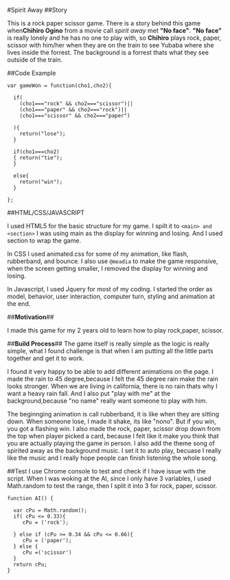 #Spirit Away
##Story

This is a rock paper scissor game. There is a story behind this game when**Chihiro Ogino** from a movie call *spirit away* met **"No face"**. **"No face"** is really lonely and he has no one to play with, so **Chihiro** plays rock, paper, scissor  with him/her when they are on the train to see Yubaba where she lives inside the forrest. The background is a forrest thats what they see outside of the train. 


##Code Example
```
var gameWon = function(cho1,cho2){

  if(
    (cho1==="rock" && cho2==="scissor")||
    (cho1==="paper" && cho2==="rock")||
    (cho1==="scissor" && cho2==="paper")

  ){
    return("lose");
  }

  if(cho1===cho2)
  { return("tie");
  }

  else{
    return("win");
  }

};
```
##HTML/CSS/JAVASCRIPT


I used HTML5 for the basic structure for my game. I spilt it to ```<main> and <section>``` I was using main as the display for winning and losing. And I used section to wrap the game. 

In CSS I used animated.css for some of my animation, like flash, rubberband, and bounce. I also use ```@meadia``` to make the game responsive, when the screen getting smaller, I removed the display for winning and losing. 

In Javascript, I used Jquery for most of my coding. I started the order as model, behavior, user interaction, computer turn, styling and animation at the end.


##__**Motivation**__##

I made this game for my 2 years old to learn how to play rock,paper, scissor. 

##__**Build Process**__##
The game itself is really simple as the logic is really simple, 
what I found challenge is that when I am putting all the little parts 
together and get it to work. 

I found it very happy to be able to add different animations on the page. I  made the rain to 45 degree,because I felt the 45 degree rain make the 
rain looks stronger. When we are living in california, there is no rain 
thats why I want a heavy rain fall. And I also put "play with me" at the
 background,because "no name" really want someone to play with him. 

The beginnging animation is call rubberband, it is like when they are 
sitting down. When someone lose, I made it shake, its like  "nono". 
But if you win, you got a flashing win. I also made the rock, paper, 
scissor drop down from the top when player picked a card, because I felt 
like it make you think that you  are actually playing the game in person. 
I also add the theme song of spirited away as the background music. I set 
it to auto play, becuase I really like the music and I really hope people
can finish listening the whole song. 

##Test
I use Chrome console to test and check if I have issue with the script. When I was woking at the AI, since I only have 3 variables, I used Math.random to test the range, then I split it into 3 for rock, paper, scissor.

```
function AI() {

  var cPu = Math.random();
  if( cPu <= 0.33){
     cPu = ('rock');

  } else if (cPu >= 0.34 && cPu <= 0.66){
     cPu = ('paper');
  } else {
     cPu =('scissor')
  }
  return cPu;
}
```

